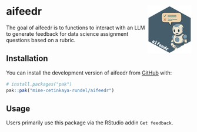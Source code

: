 
<!-- README.md is generated from README.Rmd. Please edit that file -->

# aifeedr <a href="https://mine-cetinkaya-rundel.github.io/aifeedr/"><img src="man/figures/logo.png" align="right" height="132" alt="aifeedr website" /></a>

<!-- badges: start -->

<!-- badges: end -->

The goal of aifeedr is to functions to interact with an LLM to generate
feedback for data science assignment questions based on a rubric.

## Installation

You can install the development version of aifeedr from
[GitHub](https://github.com/) with:

``` r
# install.packages("pak")
pak::pak("mine-cetinkaya-rundel/aifeedr")
```

## Usage

Users primarily use this package via the RStudio addin `Get feedback`.
